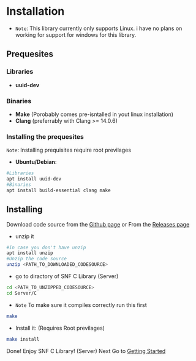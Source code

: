 # Installation
* `Note`: This library currently only supports Linux. i have no plans on working for support for windows for this library.
## Prequesites
### Libraries
* **uuid-dev**
### Binaries 
* **Make** (Porobably comes pre-isntalled in yout linux installation)
* **Clang** (preferrably with Clang >= 14.0.6)

### Installing the prequesites
`Note`: Installing prequisites require root previlages
* **Ubuntu/Debian**:
```bash
#Libraries
apt install uuid-dev
#Binaries
apt install build-essential clang make
```

## Installing
Download code source from the [Github page](https://github.com/AbdelhadiSeddar/SNF) or From the [Releases page](https://github.com/AbdelhadiSeddar/SNF/releases)

* unzip it
```bash 
#In case you don't have unzip
apt install unzip
#Unzip the code source
unzip <PATH_TO_DOWNLOADED_CODESOURCE>
``` 
* go to diractory of SNF C Library (Server)
```bash
cd <PATH_TO_UNZIPPED_CODESOURCE>
cd Server/C
```
* `Note` To make sure it compiles correctly run this first
```bash
make
```

* Install it: (Requires Root previlages)
```bash
make install
```

Done! Enjoy SNF C Library! (Server)
Next Go to [Getting Started](https://docs.abdelhadiseddar.com/snf/c/latest/d9/d5c/md_GET__START.html)
